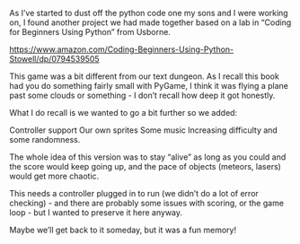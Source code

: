 As I’ve started to dust off the python code one my sons and I were working on, I found another project we had made together based on a lab in “Coding for Beginners Using Python” from Usborne.  

https://www.amazon.com/Coding-Beginners-Using-Python-Stowell/dp/0794539505

This game was a bit different from our text dungeon.  As I recall this book had you do something fairly small with PyGame, I think it was flying a plane past some clouds or something - I don’t recall how deep it got honestly.

What I do recall is we wanted to go a bit further so we added:

Controller support
Our own sprites
Some music
Increasing difficulty and some randomness.

The whole idea of this version was to stay “alive” as long as you could and the score would keep going up, and the pace of objects (meteors, lasers) would get more chaotic.

This needs a controller plugged in to run (we didn’t do a lot of error checking) - and there are probably some issues with scoring, or the game loop - but I wanted to preserve it here anyway.

Maybe we’ll get back to it someday, but it was a fun memory!
